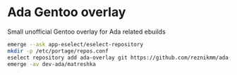 Ada Gentoo overlay
==================

Small unofficial Gentoo overlay for Ada related ebuilds

```bash
emerge --ask app-eselect/eselect-repository
mkdir -p /etc/portage/repos.conf
eselect repository add ada-overlay git https://github.com/reznikmm/ada-overlay.git
emerge -av dev-ada/matreshka
```
